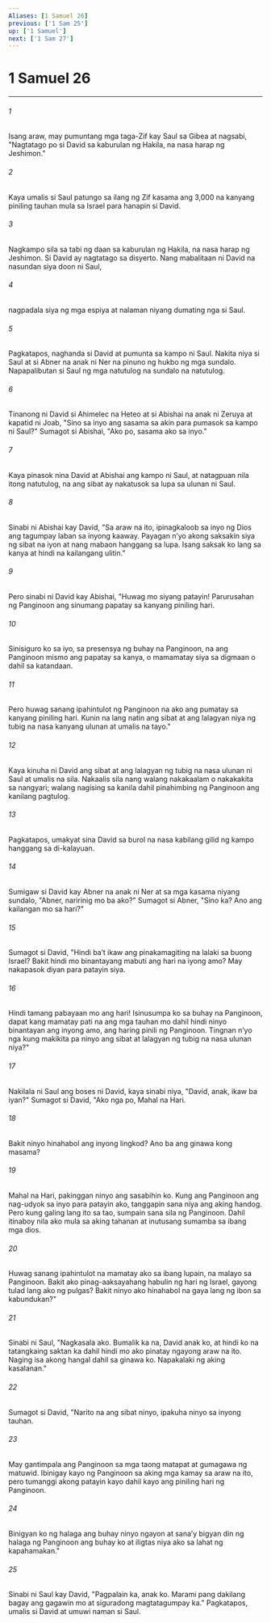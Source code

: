 ```yaml
---
Aliases: [1 Samuel 26]
previous: ['1 Sam 25']
up: ['1 Samuel']
next: ['1 Sam 27']
---
```

# 1 Samuel 26

***


###### 1 


Isang araw, may pumuntang mga taga-Zif kay Saul sa Gibea at nagsabi, "Nagtatago po si David sa kaburulan ng Hakila, na nasa harap ng Jeshimon." 


###### 2 


Kaya umalis si Saul patungo sa ilang ng Zif kasama ang 3,000 na kanyang piniling tauhan mula sa Israel para hanapin si David. 


###### 3 


Nagkampo sila sa tabi ng daan sa kaburulan ng Hakila, na nasa harap ng Jeshimon. Si David ay nagtatago sa disyerto. Nang mabalitaan ni David na nasundan siya doon ni Saul, 


###### 4 


nagpadala siya ng mga espiya at nalaman niyang dumating nga si Saul. 


###### 5 


Pagkatapos, naghanda si David at pumunta sa kampo ni Saul. Nakita niya si Saul at si Abner na anak ni Ner na pinuno ng hukbo ng mga sundalo. Napapalibutan si Saul ng mga natutulog na sundalo na natutulog. 


###### 6 


Tinanong ni David si Ahimelec na Heteo at si Abishai na anak ni Zeruya at kapatid ni Joab, "Sino sa inyo ang sasama sa akin para pumasok sa kampo ni Saul?" Sumagot si Abishai, "Ako po, sasama ako sa inyo." 


###### 7 


Kaya pinasok nina David at Abishai ang kampo ni Saul, at natagpuan nila itong natutulog, na ang sibat ay nakatusok sa lupa sa ulunan ni Saul. 


###### 8 


Sinabi ni Abishai kay David, "Sa araw na ito, ipinagkaloob sa inyo ng Dios ang tagumpay laban sa inyong kaaway. Payagan nʼyo akong saksakin siya ng sibat na iyon at nang mabaon hanggang sa lupa. Isang saksak ko lang sa kanya at hindi na kailangang ulitin." 


###### 9 


Pero sinabi ni David kay Abishai, "Huwag mo siyang patayin! Parurusahan ng Panginoon ang sinumang papatay sa kanyang piniling hari. 


###### 10 


Sinisiguro ko sa iyo, sa presensya ng buhay na Panginoon, na ang Panginoon mismo ang papatay sa kanya, o mamamatay siya sa digmaan o dahil sa katandaan. 


###### 11 


Pero huwag sanang ipahintulot ng Panginoon na ako ang pumatay sa kanyang piniling hari. Kunin na lang natin ang sibat at ang lalagyan niya ng tubig na nasa kanyang ulunan at umalis na tayo." 


###### 12 


Kaya kinuha ni David ang sibat at ang lalagyan ng tubig na nasa ulunan ni Saul at umalis na sila. Nakaalis sila nang walang nakakaalam o nakakakita sa nangyari; walang nagising sa kanila dahil pinahimbing ng Panginoon ang kanilang pagtulog. 


###### 13 


Pagkatapos, umakyat sina David sa burol na nasa kabilang gilid ng kampo hanggang sa di-kalayuan. 


###### 14 


Sumigaw si David kay Abner na anak ni Ner at sa mga kasama niyang sundalo, "Abner, naririnig mo ba ako?" Sumagot si Abner, "Sino ka? Ano ang kailangan mo sa hari?" 


###### 15 


Sumagot si David, "Hindi baʼt ikaw ang pinakamagiting na lalaki sa buong Israel? Bakit hindi mo binantayang mabuti ang hari na iyong amo? May nakapasok diyan para patayin siya. 


###### 16 


Hindi tamang pabayaan mo ang hari! Isinusumpa ko sa buhay na Panginoon, dapat kang mamatay pati na ang mga tauhan mo dahil hindi ninyo binantayan ang inyong amo, ang haring pinili ng Panginoon. Tingnan nʼyo nga kung makikita pa ninyo ang sibat at lalagyan ng tubig na nasa ulunan niya?" 


###### 17 


Nakilala ni Saul ang boses ni David, kaya sinabi niya, "David, anak, ikaw ba iyan?" Sumagot si David, "Ako nga po, Mahal na Hari. 


###### 18 


Bakit ninyo hinahabol ang inyong lingkod? Ano ba ang ginawa kong masama? 


###### 19 


Mahal na Hari, pakinggan ninyo ang sasabihin ko. Kung ang Panginoon ang nag-udyok sa inyo para patayin ako, tanggapin sana niya ang aking handog. Pero kung galing lang ito sa tao, sumpain sana sila ng Panginoon. Dahil itinaboy nila ako mula sa aking tahanan at inutusang sumamba sa ibang mga dios. 


###### 20 


Huwag sanang ipahintulot na mamatay ako sa ibang lupain, na malayo sa Panginoon. Bakit ako pinag-aaksayahang habulin ng hari ng Israel, gayong tulad lang ako ng pulgas? Bakit ninyo ako hinahabol na gaya lang ng ibon sa kabundukan?" 


###### 21 


Sinabi ni Saul, "Nagkasala ako. Bumalik ka na, David anak ko, at hindi ko na tatangkaing saktan ka dahil hindi mo ako pinatay ngayong araw na ito. Naging isa akong hangal dahil sa ginawa ko. Napakalaki ng aking kasalanan." 


###### 22 


Sumagot si David, "Narito na ang sibat ninyo, ipakuha ninyo sa inyong tauhan. 


###### 23 


May gantimpala ang Panginoon sa mga taong matapat at gumagawa ng matuwid. Ibinigay kayo ng Panginoon sa aking mga kamay sa araw na ito, pero tumanggi akong patayin kayo dahil kayo ang piniling hari ng Panginoon. 


###### 24 


Binigyan ko ng halaga ang buhay ninyo ngayon at sanaʼy bigyan din ng halaga ng Panginoon ang buhay ko at iligtas niya ako sa lahat ng kapahamakan." 


###### 25 


Sinabi ni Saul kay David, "Pagpalain ka, anak ko. Marami pang dakilang bagay ang gagawin mo at siguradong magtatagumpay ka." Pagkatapos, umalis si David at umuwi naman si Saul.
